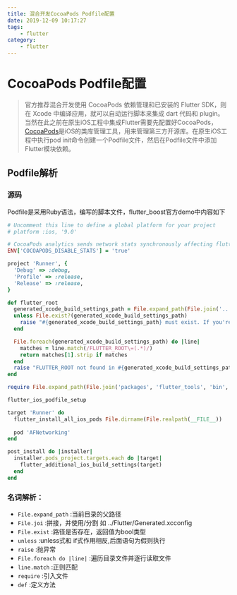 ```yaml
---
title: 混合开发CocoaPods Podfile配置
date: 2019-12-09 10:17:27
tags: 
    - flutter
category:
    - flutter
---
```


# CocoaPods Podfile配置

> 官方推荐混合开发使用 CocoaPods 依赖管理和已安装的 Flutter SDK，则在 Xcode 中编译应用，就可以自动运行脚本来集成 dart 代码和 plugin。当然在此之前在原生iOS工程中集成Flutter需要先配置好CocoaPods，[CocoaPods](https://guides.cocoapods.org/using/using-cocoapods.html)是iOS的类库管理工具，用来管理第三方开源库。在原生iOS工程中执行pod init命令创建一个Podfile文件，然后在Podfile文件中添加Flutter模块依赖。

## Podfile解析

### 源码
Podfile是采用Ruby语法，编写的脚本文件，flutter_boost官方demo中内容如下

```ruby
# Uncomment this line to define a global platform for your project
# platform :ios, '9.0'

# CocoaPods analytics sends network stats synchronously affecting flutter build latency.
ENV['COCOAPODS_DISABLE_STATS'] = 'true'

project 'Runner', {
  'Debug' => :debug,
  'Profile' => :release,
  'Release' => :release,
}

def flutter_root
  generated_xcode_build_settings_path = File.expand_path(File.join('..', 'Flutter', 'Generated.xcconfig'), __FILE__)
  unless File.exist?(generated_xcode_build_settings_path)
    raise "#{generated_xcode_build_settings_path} must exist. If you're running pod install manually, make sure flutter pub get is executed first"
  end

  File.foreach(generated_xcode_build_settings_path) do |line|
    matches = line.match(/FLUTTER_ROOT\=(.*)/)
    return matches[1].strip if matches
  end
  raise "FLUTTER_ROOT not found in #{generated_xcode_build_settings_path}. Try deleting Generated.xcconfig, then run flutter pub get"
end

require File.expand_path(File.join('packages', 'flutter_tools', 'bin', 'podhelper'), flutter_root)

flutter_ios_podfile_setup

target 'Runner' do
  flutter_install_all_ios_pods File.dirname(File.realpath(__FILE__))
  
  pod 'AFNetworking'
end

post_install do |installer|
  installer.pods_project.targets.each do |target|
    flutter_additional_ios_build_settings(target)
  end
end

```

### 名词解析：
* `File.expand_path` :当前目录的父路径
* `File.joi` :拼接，并使用/分割 如 ../Flutter/Generated.xcconfig
* `File.exist` :路径是否存在，返回值为bool类型
* `unless` :unless式和 if式作用相反,后面语句为假则执行
* `raise` :抛异常
* `File.foreach do |line|` :遍历目录文件并逐行读取文件
* `line.match` :正则匹配
* `require` :引入文件
* `def` :定义方法

